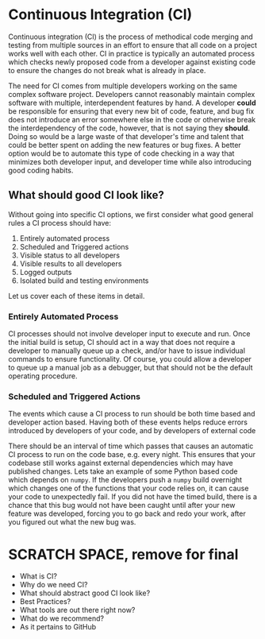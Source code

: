 # Continuous Integration (CI)

Continuous integration (CI) is the process of methodical code merging and testing from multiple sources in an
effort to ensure that all code on a project works well with each other. 
CI in practice is typically an automated process which checks newly proposed code from a developer 
against existing code to ensure the changes do not break what is already in place. 

The need for CI comes from multiple developers working on the same complex software project. 
Developers cannot reasonably maintain complex software with multiple, interdependent features 
by hand. A developer **could** be responsible for ensuring that every new bit of code, feature, 
and bug fix does not introduce an error somewhere else in the code or otherwise break 
the interdependency of the code, however, that is not saying they **should**. Doing 
so would be a large waste of that developer's time and talent that could be better 
spent on adding the new features or bug fixes. A better option would be to automate this 
type of code checking in a way that minimizes both developer input, and developer time 
while also introducing good coding habits. 
 
## What should good CI look like?

Without going into specific CI options, we first consider what good general 
rules a CI process should have:

1. Entirely automated process
1. Scheduled and Triggered actions
1. Visible status to all developers
1. Visible results to all developers
1. Logged outputs
1. Isolated build and testing environments

Let us cover each of these items in detail. 

### Entirely Automated Process

CI processes should not involve developer input to execute and run. Once the 
initial build is setup, CI should act in a way that does not require a 
developer to manually queue up a check, and/or have to issue individual 
 commands to ensure functionality. Of course, you could allow a developer 
 to queue up a manual job as a debugger, but that should not be the default 
 operating procedure.
 
### Scheduled and Triggered Actions

The events which cause a CI process to run should be both time based 
and developer action based. Having both of these events helps reduce 
errors introduced by developers of your code, and by developers of 
external code

There should be an interval of time which 
passes that causes an automatic CI process to run on the code base, e.g. 
every night. This ensures that your codebase still works against 
external dependencies which may have published changes. Lets take an 
example of some Python based code which depends on `numpy`. If the 
developers push a `numpy` build overnight which changes one of the functions 
that your code relies on, it can cause your code to unexpectedly fail. 
If you did not have the timed build, there is a chance that this bug 
would not have been caught until after your new feature was developed, 
forcing you to go back and redo your work, after you figured out what 
the new bug was. 
 
 



# SCRATCH SPACE, remove for final
* What is CI?
* Why do we need CI?
* What should abstract good CI look like?
 * Best Practices?
* What tools are out there right now?
* What do we recommend?
 * As it pertains to GitHub